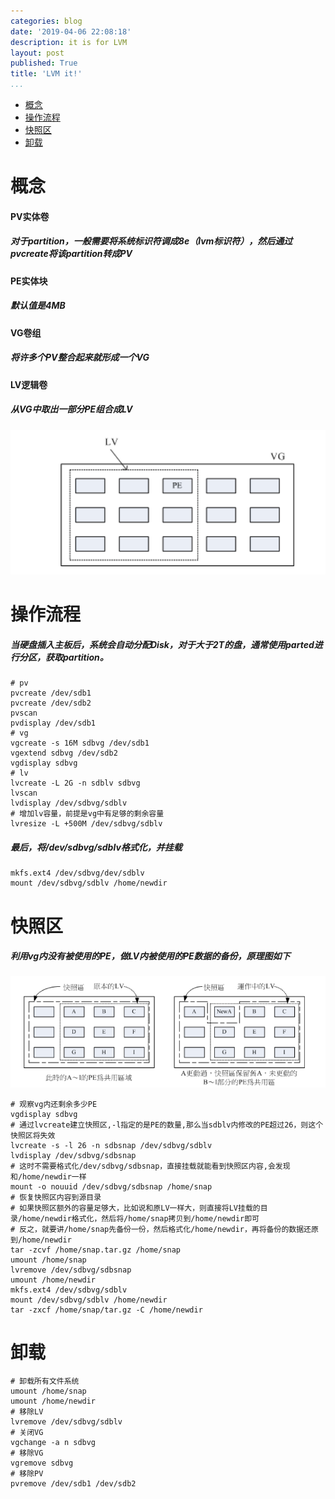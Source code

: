```yaml
---
categories: blog
date: '2019-04-06 22:08:18'
description: it is for LVM
layout: post
published: True
title: 'LVM it!'
...
```


-   [概念](#概念)
-   [操作流程](#操作流程)
-   [快照区](#快照区)
-   [卸载](#卸载)

概念
====

#### PV实体卷

##### 对于partition，一般需要将系统标识符调成8e（lvm标识符），然后通过pvcreate将该partition转成PV

#### PE实体块

##### 默认值是4MB

#### VG卷组

##### 将许多个PV整合起来就形成一个VG

#### LV逻辑卷

##### 从VG中取出一部分PE组合成LV

![avatar](/_images/lvm.PNG)

操作流程
========

##### 当硬盘插入主板后，系统会自动分配Disk，对于大于2T的盘，通常使用parted进行分区，获取partition。

~~~~ {.shell}
# pv
pvcreate /dev/sdb1
pvcreate /dev/sdb2
pvscan 
pvdisplay /dev/sdb1
# vg
vgcreate -s 16M sdbvg /dev/sdb1
vgextend sdbvg /dev/sdb2
vgdisplay sdbvg
# lv
lvcreate -L 2G -n sdblv sdbvg
lvscan
lvdisplay /dev/sdbvg/sdblv
# 增加lv容量，前提是vg中有足够的剩余容量
lvresize -L +500M /dev/sdbvg/sdblv
~~~~

##### 最后，将/dev/sdbvg/sdblv格式化，并挂载

~~~~ {.shell}
mkfs.ext4 /dev/sdbvg/dev/sdblv
mount /dev/sdbvg/sdblv /home/newdir
~~~~

快照区
======

##### 利用vg内没有被使用的PE，做LV内被使用的PE数据的备份，原理图如下

![avatar](/_images/snap.PNG)

~~~~ {.shell}
# 观察vg内还剩余多少PE
vgdisplay sdbvg
# 通过lvcreate建立快照区,-l指定的是PE的数量,那么当sdblv内修改的PE超过26，则这个快照区将失效
lvcreate -s -l 26 -n sdbsnap /dev/sdbvg/sdblv
lvdisplay /dev/sdbvg/sdbsnap
# 这时不需要格式化/dev/sdbvg/sdbsnap，直接挂载就能看到快照区内容,会发现和/home/newdir一样
mount -o nouuid /dev/sdbvg/sdbsnap /home/snap
# 恢复快照区内容到源目录
# 如果快照区额外的容量足够大，比如说和原LV一样大，则直接将LV挂载的目录/home/newdir格式化，然后将/home/snap拷贝到/home/newdir即可
# 反之，就要讲/home/snap先备份一份，然后格式化/home/newdir，再将备份的数据还原到/home/newdir
tar -zcvf /home/snap.tar.gz /home/snap
umount /home/snap
lvremove /dev/sdbvg/sdbsnap
umount /home/newdir
mkfs.ext4 /dev/sdbvg/sdblv
mount /dev/sdbvg/sdblv /home/newdir
tar -zxcf /home/snap/tar.gz -C /home/newdir
~~~~

卸载
====

~~~~ {.shell}
# 卸载所有文件系统
umount /home/snap
umount /home/newdir
# 移除LV
lvremove /dev/sdbvg/sdblv
# 关闭VG
vgchange -a n sdbvg
# 移除VG
vgremove sdbvg
# 移除PV
pvremove /dev/sdb1 /dev/sdb2
~~~~
